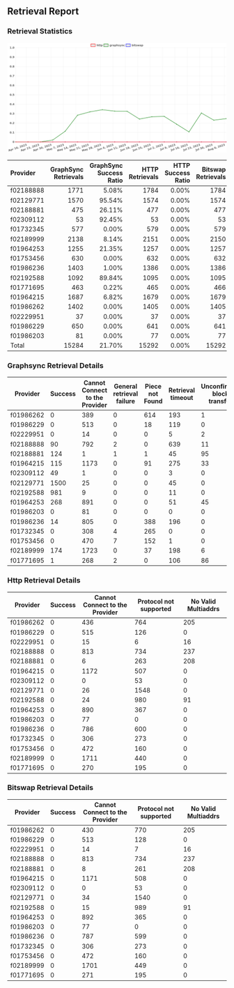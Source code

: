 ## Retrieval Report
### Retrieval Statistics
<img src="https://raw.githubusercontent.com/data-preservation-programs/filplus-checker-assets/main/filecoin-project/filecoin-plus-large-datasets/issues/1277/1691472618610.png"/>

| Provider  | GraphSync Retrievals | GraphSync Success Ratio | HTTP Retrievals | HTTP Success Ratio | Bitswap Retrievals | Bitswap Success Ratio |
| :-------- | -------------------: | ----------------------: | --------------: | -----------------: | -----------------: | --------------------: |
| f02188888 |                 1771 |                   5.08% |            1784 |              0.00% |               1784 |                 0.00% |
| f02129771 |                 1570 |                  95.54% |            1574 |              0.00% |               1574 |                 0.00% |
| f02188881 |                  475 |                  26.11% |             477 |              0.00% |                477 |                 0.00% |
| f02309112 |                   53 |                  92.45% |              53 |              0.00% |                 53 |                 0.00% |
| f01732345 |                  577 |                   0.00% |             579 |              0.00% |                579 |                 0.00% |
| f02189999 |                 2138 |                   8.14% |            2151 |              0.00% |               2150 |                 0.00% |
| f01964253 |                 1255 |                  21.35% |            1257 |              0.00% |               1257 |                 0.00% |
| f01753456 |                  630 |                   0.00% |             632 |              0.00% |                632 |                 0.00% |
| f01986236 |                 1403 |                   1.00% |            1386 |              0.00% |               1386 |                 0.00% |
| f02192588 |                 1092 |                  89.84% |            1095 |              0.00% |               1095 |                 0.00% |
| f01771695 |                  463 |                   0.22% |             465 |              0.00% |                466 |                 0.00% |
| f01964215 |                 1687 |                   6.82% |            1679 |              0.00% |               1679 |                 0.00% |
| f01986262 |                 1402 |                   0.00% |            1405 |              0.00% |               1405 |                 0.00% |
| f02229951 |                   37 |                   0.00% |              37 |              0.00% |                 37 |                 0.00% |
| f01986229 |                  650 |                   0.00% |             641 |              0.00% |                641 |                 0.00% |
| f01986203 |                   81 |                   0.00% |              77 |              0.00% |                 77 |                 0.00% |
| Total     |                15284 |                  21.70% |           15292 |              0.00% |              15292 |                 0.00% |

### Graphsync Retrieval Details
| Provider  | Success | Cannot Connect to the Provider | General retrieval failure | Piece not Found | Retrieval timeout | Unconfirmed block transfer | No Valid Multiaddrs |
| --------- | ------- | ------------------------------ | ------------------------- | --------------- | ----------------- | -------------------------- | ------------------- |
| f01986262 | 0       | 389                            | 0                         | 614             | 193               | 1                          | 205                 |
| f01986229 | 0       | 513                            | 0                         | 18              | 119               | 0                          | 0                   |
| f02229951 | 0       | 14                             | 0                         | 0               | 5                 | 2                          | 16                  |
| f02188888 | 90      | 792                            | 2                         | 0               | 639               | 11                         | 237                 |
| f02188881 | 124     | 1                              | 1                         | 1               | 45                | 95                         | 208                 |
| f01964215 | 115     | 1173                           | 0                         | 91              | 275               | 33                         | 0                   |
| f02309112 | 49      | 1                              | 0                         | 0               | 3                 | 0                          | 0                   |
| f02129771 | 1500    | 25                             | 0                         | 0               | 45                | 0                          | 0                   |
| f02192588 | 981     | 9                              | 0                         | 0               | 11                | 0                          | 91                  |
| f01964253 | 268     | 891                            | 0                         | 0               | 51                | 45                         | 0                   |
| f01986203 | 0       | 81                             | 0                         | 0               | 0                 | 0                          | 0                   |
| f01986236 | 14      | 805                            | 0                         | 388             | 196               | 0                          | 0                   |
| f01732345 | 0       | 308                            | 4                         | 265             | 0                 | 0                          | 0                   |
| f01753456 | 0       | 470                            | 7                         | 152             | 1                 | 0                          | 0                   |
| f02189999 | 174     | 1723                           | 0                         | 37              | 198               | 6                          | 0                   |
| f01771695 | 1       | 268                            | 2                         | 0               | 106               | 86                         | 0                   |

### Http Retrieval Details
| Provider  | Success | Cannot Connect to the Provider | Protocol not supported | No Valid Multiaddrs |
| --------- | ------- | ------------------------------ | ---------------------- | ------------------- |
| f01986262 | 0       | 436                            | 764                    | 205                 |
| f01986229 | 0       | 515                            | 126                    | 0                   |
| f02229951 | 0       | 15                             | 6                      | 16                  |
| f02188888 | 0       | 813                            | 734                    | 237                 |
| f02188881 | 0       | 6                              | 263                    | 208                 |
| f01964215 | 0       | 1172                           | 507                    | 0                   |
| f02309112 | 0       | 0                              | 53                     | 0                   |
| f02129771 | 0       | 26                             | 1548                   | 0                   |
| f02192588 | 0       | 24                             | 980                    | 91                  |
| f01964253 | 0       | 890                            | 367                    | 0                   |
| f01986203 | 0       | 77                             | 0                      | 0                   |
| f01986236 | 0       | 786                            | 600                    | 0                   |
| f01732345 | 0       | 306                            | 273                    | 0                   |
| f01753456 | 0       | 472                            | 160                    | 0                   |
| f02189999 | 0       | 1711                           | 440                    | 0                   |
| f01771695 | 0       | 270                            | 195                    | 0                   |

### Bitswap Retrieval Details
| Provider  | Success | Cannot Connect to the Provider | Protocol not supported | No Valid Multiaddrs |
| --------- | ------- | ------------------------------ | ---------------------- | ------------------- |
| f01986262 | 0       | 430                            | 770                    | 205                 |
| f01986229 | 0       | 513                            | 128                    | 0                   |
| f02229951 | 0       | 14                             | 7                      | 16                  |
| f02188888 | 0       | 813                            | 734                    | 237                 |
| f02188881 | 0       | 8                              | 261                    | 208                 |
| f01964215 | 0       | 1171                           | 508                    | 0                   |
| f02309112 | 0       | 0                              | 53                     | 0                   |
| f02129771 | 0       | 34                             | 1540                   | 0                   |
| f02192588 | 0       | 15                             | 989                    | 91                  |
| f01964253 | 0       | 892                            | 365                    | 0                   |
| f01986203 | 0       | 77                             | 0                      | 0                   |
| f01986236 | 0       | 787                            | 599                    | 0                   |
| f01732345 | 0       | 306                            | 273                    | 0                   |
| f01753456 | 0       | 472                            | 160                    | 0                   |
| f02189999 | 0       | 1701                           | 449                    | 0                   |
| f01771695 | 0       | 271                            | 195                    | 0                   |
